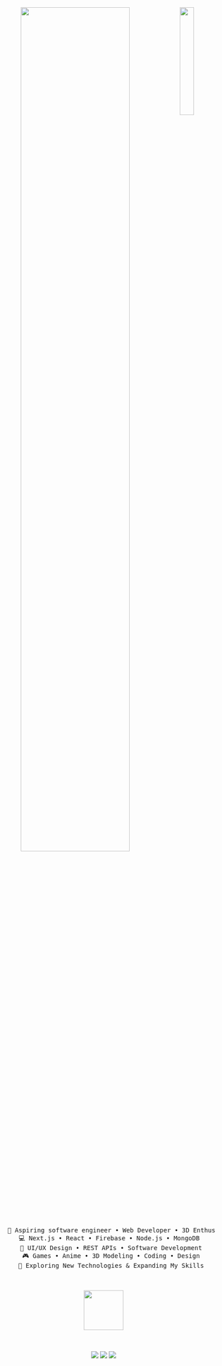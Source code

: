 <div align="center">
<img src="https://github.com/innng/innng/assets/26755058/5e0ce0fb-c544-4f8c-a307-5849165746d0" width="25%" align="right" />
<img src="https://readme-typing-svg.demolab.com?font=Inconsolata&weight=500&size=50&duration=4000&pause=300&color=A7A459&center=true&vCenter=true&multiline=true&repeat=false&random=false&width=1300&height=140&lines=Hello+hello;I'm+Gransil Dsouza+%E2%9C%A9+a+Tech+Enthusiast;Web+Developer+and+Lifelong+Learner" width="70%" />
<br><br>
<pre>
    💼 Aspiring software engineer • Web Developer • 3D Enthusiast
    💻 Next.js • React • Firebase • Node.js • MongoDB 
    📖 UI/UX Design • REST APIs • Software Development
    🎮 Games • Anime • 3D Modeling • Coding • Design
    🐾 Exploring New Technologies & Expanding My Skills
</pre>
<br><br>
<img src="https://media.tenor.com/9JgRRliqRv8AAAAj/penguins-penguin.gif" height="90" />
<br><br><br>

[![](https://img.shields.io/badge/linkedin-0a66c2)](http://linkedin.com/in/yourprofile)
[![](https://img.shields.io/badge/github-333)](https://github.com/yourusername)
[![](https://img.shields.io/badge/portfolio-ff66ab)](https://yourportfolio.com)
</div>
